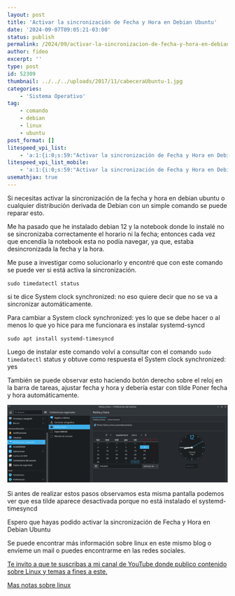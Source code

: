 ```yaml
---
layout: post
title: 'Activar la sincronización de Fecha y Hora en Debian Ubuntu'
date: '2024-09-07T09:05:21-03:00'
status: publish
permalink: /2024/09/activar-la-sincronizacion-de-fecha-y-hora-en-debian-ubuntu.html
author: fideo
excerpt: ''
type: post
id: 52309
thumbnail: ../../../uploads/2017/11/cabeceraUbuntu-1.jpg
categories:
    - 'Sistema Operativo'
tag:
    - comando
    - debian
    - linux
    - ubuntu
post_format: []
litespeed_vpi_list:
    - 'a:1:{i:0;s:59:"Activar la sincronización de Fecha y Hora en Debian Ubuntu";}'
litespeed_vpi_list_mobile:
    - 'a:1:{i:0;s:59:"Activar la sincronización de Fecha y Hora en Debian Ubuntu";}'
usemathjax: true
---
```


Si necesitas activar la sincronización de la fecha y hora en debian ubuntu o cualquier distribución derivada de Debian con un simple comando se puede reparar esto.

Me ha pasado que he instalado debian 12 y la notebook donde lo instalé no se sincronizaba correctamente el horario ni la fecha; entonces cada vez que encendía la notebook esta no podía navegar, ya que, estaba desincronizada la fecha y la hora.

Me puse a investigar como solucionarlo y encontré que con este comando se puede ver si está activa la sincronización.

```
sudo timedatectl status
```


si te dice System clock synchronized: no eso quiere decir que no se va a sincronizar automáticamente.

Para cambiar a System clock synchronized: yes lo que se debe hacer o al menos lo que yo hice para me funcionara es instalar systemd-syncd

```
sudo apt install systemd-timesyncd
```

Luego de instalar este comando volví a consultar con el comando `sudo timedatectl` status y obtuve como respuesta el System clock synchronized: yes

También se puede observar esto haciendo botón derecho sobre el reloj en la barra de tareas, ajustar fecha y hora y debería estar con tilde Poner fecha y hora automáticamente.

![Activar la sincronización de Fecha y Hora en Debian Ubuntu](/assets/uploads/2024/09/fechayhoraautomaticamente.png)

Si antes de realizar estos pasos observamos esta misma pantalla podemos ver que esa tilde aparece desactivada porque no está instalado el systemd-timesyncd

Espero que hayas podido activar la sincronización de Fecha y Hora en Debian Ubuntu

Se puede encontrar más información sobre linux en este mismo blog o envíeme un mail o puedes encontrarme en las redes sociales.

<a href="https://bit.ly/suscribiteamicanalYouTube" target="_blank">Te invito a que te suscribas a mi canal de YouTube donde publico contenido sobre Linux y temas a fines a este.</a>

[Mas notas sobre linux](/tags/#linux)
